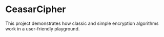 # CeasarCipher
This project demonstrates how classic and simple encryption algorithms work in a user-friendly playground.  
